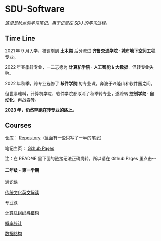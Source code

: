 # **SDU-Software**

*这里是秋水的学习笔记，用于记录在 SDU 的学习过程。*



## **Time Line**



2021 年 9 月入学，被调剂到 **土木类** 后分流进 **齐鲁交通学院 · 城市地下空间工程** 专业。

2022 年春季转专业，一二志愿为 **计算机学院 · 人工智能 & 大数据**，但转专业失败。

2022 年秋季，跨专业选修了 **软件学院** 的专业课，奔波于兴隆山和软件园之间。

但世事难料，计算机学院、软件学院都取消了秋季转专业，遂降转 **控制学院 · 自动化**，再战春转。

**2023 年，仍然奔跑在转专业的路上。**

## **Courses**



仓库： [Repository](https://github.com/Akisui/SDU-Software)（里面有一些只写了一半的笔记）

笔记主页： [Github Pages](https://akisui.github.io/SDU-Software/) 

注：在 README 里下面的链接无法正确跳转，所以请在 Github Pages 里点击～



#### **二年级・第一学期**

通识课

[传统文化英文解读](传统文化英文解读/note.html)

专业课

[计算机组织与结构](计算机组织与结构/note.html)

[概率统计](概率统计/note.html)

[数据结构](数据结构/note.html)















